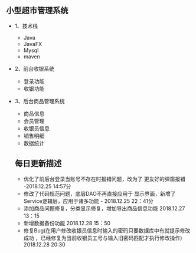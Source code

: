 ## 小型超市管理系统

- 1、技术栈
  
    - Java
    - JavaFX
    - Mysql
    - maven
 - 2、前台收银系统
    
    - 登录功能
    - 收银功能
    
 - 3、后台商品管理系统
 
     - 商品信息
     - 会员管理
     - 收银员信息
     - 销售明细
     - 数据统计
     ## 每日更新描述
     - 优化了前后台登录当账号不存在时报错问题，改为了
     更友好的弹窗报错 -2018.12.25  14:57分
     - 修改了代码规范问题，底层DAO不再直接应用于
     显示界面，新增了Service逻辑层，应用于诸多功能 - 2018.12.25 22：41分
     - 添加商品问题修复，分类显示修复，增加导出商品信息功能
     2018.12.27 13：15
     - 新增数据备份功能    2018.12.28 15：50
     - 修复Bug(在用户修改收银员信息时输入的密码只要数据库中有就提示修改成功
     ，已经修复为当前收银员工号与输入旧密码匹配才执行修改操作) 2018.12.28 20:30